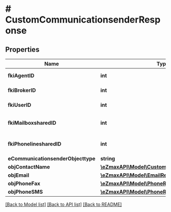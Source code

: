 # # CustomCommunicationsenderResponse

## Properties

Name | Type | Description | Notes
------------ | ------------- | ------------- | -------------
**fkiAgentID** | **int** | The unique ID of the Agent. | [optional]
**fkiBrokerID** | **int** | The unique ID of the Broker. | [optional]
**fkiUserID** | **int** | The unique ID of the User | [optional]
**fkiMailboxsharedID** | **int** | The unique ID of the Mailboxshared | [optional]
**fkiPhonelinesharedID** | **int** | The unique ID of the Phonelineshared | [optional]
**eCommunicationsenderObjecttype** | **string** |  |
**objContactName** | [**\eZmaxAPI\Model\CustomContactNameResponse**](CustomContactNameResponse.md) |  |
**objEmail** | [**\eZmaxAPI\Model\EmailResponseCompound**](EmailResponseCompound.md) |  | [optional]
**objPhoneFax** | [**\eZmaxAPI\Model\PhoneResponseCompound**](PhoneResponseCompound.md) |  | [optional]
**objPhoneSMS** | [**\eZmaxAPI\Model\PhoneResponseCompound**](PhoneResponseCompound.md) |  | [optional]

[[Back to Model list]](../../README.md#models) [[Back to API list]](../../README.md#endpoints) [[Back to README]](../../README.md)
